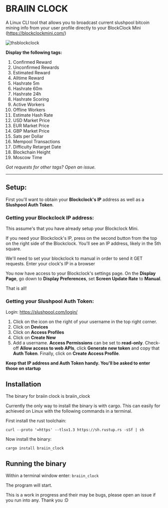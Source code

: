 # BRAIIN CLOCK

A Linux CLI tool that allows you to broadcast current slushpool bitcoin mining info from your user profile directly to your BlockClock Mini (https://blockclockmini.com/)

![thsblockclock](https://user-images.githubusercontent.com/55212954/158614788-8b850940-fb42-4c6b-ae84-7055e81db1b9.jpg)

**Display the following tags:**

1. Confirmed Reward
2. Unconfirmed Rewards
3. Estimated Reward
4. Alltime Reward
5. Hashrate 5m
6. Hashrate 60m
7. Hashrate 24h
8. Hashrate Scoring
9. Active Workers
10. Offline Workers
11. Estimate Hash Rate
12. USD Market Price
13. EUR Market Price
14. GBP Market Price
15. Sats per Dollar
16. Mempool Transactions
17. Difficulty Retarget Date
18. Blockchain Height
19. Moscow Time

*Got requests for other tags? Open an issue.*

----------------------

## Setup:

First you'll want to obtain your **Blockclock's IP** address as well as a **Slushpool Auth Token**.

### Getting your Blockclock IP address:

This assume's that you have already setup your Blockclock Mini. 

If you need your Blockclock's IP, press on the second button from the top on the right side of the Blockclock. You'll see an IP address, likely in the 5th square.

We'll need to set your blockclock to manual in order to send it GET requests. Enter your clock's IP in a browser

You now have access to your Blockclock's settings page. On the **Display Page**, go down to **Display Preferences**, set **Screen Update Rate** to **Manual**.

That is all! 

### Getting your Slushpool Auth Token:

Login:
https://slushpool.com/login/

1. Click on the icon on the right of your username in the top right corner.
2. Click on **Devices**
3. Click on **Access Profiles**
4. Click on **Create New**
5. Add a username. **Access Permissions** can be set to **read-only**. 
   Check-off **Allow access to web APIs**, click **Generate new token** and copy that **Auth Token**. 
   Finally, click on **Create Access Profile**.

**Keep that IP address and Auth Token handy. You'll be asked to enter those on startup**

## Installation

The binary for braiin clock is braiin_clock 

Currently the only way to install the binary is with cargo. This can easily for achieved on Linux with the following commands in a terminal.

First install the rust toolchain: 

```curl --proto '=https' --tlsv1.3 https://sh.rustup.rs -sSf | sh``` 

Now install the binary: 

```cargo install braiin_clock```

## Running the binary

Within a terminal window enter: ```braiin_clock```

The program will start. 

This is a work in progress and their may be bugs, please open an issue if you run into any. Thank you :D 
